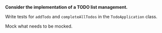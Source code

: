 **Consider the implementation of a TODO list management.**

Write tests for `addTodo` and `completeAllTodos` in the `TodoApplication` class. 

Mock what needs to be mocked.
